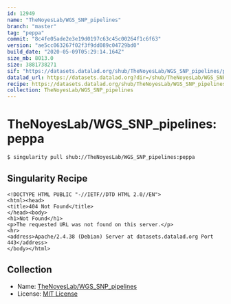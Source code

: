 ```yaml
---
id: 12949
name: "TheNoyesLab/WGS_SNP_pipelines"
branch: "master"
tag: "peppa"
commit: "8c4fe05ade2e3e19d0197c63c45c00264f1c6f63"
version: "ae5cc063267f02f3f9dd089c04729bd0"
build_date: "2020-05-09T05:29:14.164Z"
size_mb: 8013.0
size: 3881738271
sif: "https://datasets.datalad.org/shub/TheNoyesLab/WGS_SNP_pipelines/peppa/2020-05-09-8c4fe05a-ae5cc063/ae5cc063267f02f3f9dd089c04729bd0.sif"
datalad_url: https://datasets.datalad.org?dir=/shub/TheNoyesLab/WGS_SNP_pipelines/peppa/2020-05-09-8c4fe05a-ae5cc063/
recipe: https://datasets.datalad.org/shub/TheNoyesLab/WGS_SNP_pipelines/peppa/2020-05-09-8c4fe05a-ae5cc063/Singularity
collection: TheNoyesLab/WGS_SNP_pipelines
---
```


# TheNoyesLab/WGS_SNP_pipelines:peppa

```bash
$ singularity pull shub://TheNoyesLab/WGS_SNP_pipelines:peppa
```

## Singularity Recipe

```singularity
<!DOCTYPE HTML PUBLIC "-//IETF//DTD HTML 2.0//EN">
<html><head>
<title>404 Not Found</title>
</head><body>
<h1>Not Found</h1>
<p>The requested URL was not found on this server.</p>
<hr>
<address>Apache/2.4.38 (Debian) Server at datasets.datalad.org Port 443</address>
</body></html>
```

## Collection

 - Name: [TheNoyesLab/WGS_SNP_pipelines](https://github.com/TheNoyesLab/WGS_SNP_pipelines)
 - License: [MIT License](https://api.github.com/licenses/mit)

